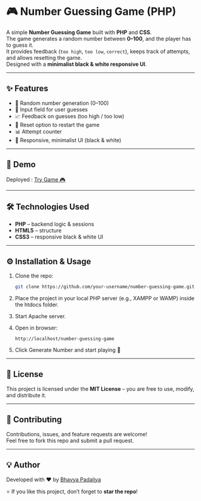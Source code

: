 # 🎮 Number Guessing Game (PHP)

A simple **Number Guessing Game** built with **PHP** and **CSS**.  
The game generates a random number between **0–100**, and the player has to guess it.  
It provides feedback (`too high`, `too low`, `correct`), keeps track of attempts, and allows resetting the game.  
Designed with a **minimalist black & white responsive UI**.

---

## ✨ Features
- 🎲 Random number generation (0–100)
- 📝 Input field for user guesses
- 📈 Feedback on guesses (too high / too low)
- 🔄 Reset option to restart the game
- 📊 Attempt counter
- 📱 Responsive, minimalist UI (black & white)

---

## 🚀 Demo

Deployed : [Try Game 🎮](https://bhavya.page.gd/number-guessing-game/)

---

## 🛠️ Technologies Used
- **PHP** – backend logic & sessions
- **HTML5** – structure
- **CSS3** – responsive black & white UI

---

## ⚙️ Installation & Usage

1. Clone the repo:
   ```bash
   git clone https://github.com/your-username/number-guessing-game.git
   ```
   
2. Place the project in your local PHP server (e.g., XAMPP or WAMP) inside the htdocs folder.

3. Start Apache server.

4. Open in browser:
   ```
   http://localhost/number-guessing-game
   ```

5. Click Generate Number and start playing 🎉

---

## 📜 License
This project is licensed under the **MIT License** – you are free to use, modify, and distribute it.

---

## 🤝 Contributing
Contributions, issues, and feature requests are welcome!  
Feel free to fork this repo and submit a pull request.

---

## 💡 Author
Developed with ❤️ by [Bhavya Padaliya](https://github.com/bhavya9345/number-guessing-game-php/)  

⭐ If you like this project, don’t forget to **star the repo**!
